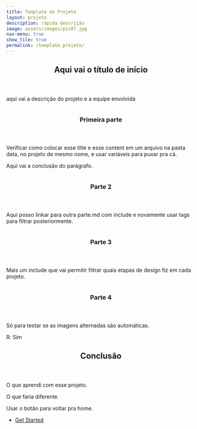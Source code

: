 ```yaml
---
title: Template de Projeto
layout: projeto
description: rápida descrição
image: assets/images/pic07.jpg
nav-menu: true
show_tile: true
permalink: /template_projeto/
---
```


<!-- Main -->
<div id="main">

<!-- One -->
<section id="one">
	<div class="inner">
		<header class="major">
			<h2>Aqui vai o título de início</h2>
		</header>
		<p>aqui vai a descrição do projeto e a equipe envolvida</p>
	</div>
</section>

<!-- Two -->
<section id="two" class="spotlights">
	<section>
		<img src="{% link assets/images/pic08.jpg %}" alt="" data-position="center center" />
			<div class="content">
			<div class="inner">
				<header class="major">
					<h3>Primeira parte</h3>
				</header>
				<p>Verificar como colocar esse title e esse content em um arquivo na pasta data, no projeto de mesmo nome, e usar variáveis para puxar pra cá.</p>
                <p>Aqui vai a conclusão do parágrafo.
                </p>
			</div>
		</div>
	</section>
	<section>
			<img src="{% link assets/images/pic09.jpg %}" alt="" data-position="top center" />
			<div class="content">
			<div class="inner">
				<header class="major">
					<h3>Parte 2</h3>
				</header>
				<p>Aqui posso linkar para outra parte.md com include e novamente usar tags para filtrar posteriormente.</p>
            </div>
		</div>
	</section>
	<section>
		<img src="{% link assets/images/pic10.jpg %}" alt="" data-position="25% 25%" />
		    <div class="content">
			<div class="inner">
				<header class="major">
					<h3>Parte 3</h3>
				</header>
				<p>Mais um include que vai permitir filtrar quais etapas de design fiz em cada projeto.</p>
			</div>
		</div>
	</section>
    <section>
		<img src="{% link assets/images/pic10.jpg %}" alt="" data-position="25% 25%" />
		    <div class="content">
			<div class="inner">
				<header class="major">
					<h3>Parte 4</h3>
				</header>
				<p>Só para testar se as imagens alternadas são automáticas.</p>
                <p>R: Sim</p>
			</div>
		</div>
	</section>
</section>

<!-- Three -->
<section id="three">
	<div class="inner">
		<header class="major">
			<h2>Conclusão</h2>
		</header>
		    <p>O que aprendi com esse projeto.</p>
            <p>O que faria diferente.</p>
            <p>Usar o botão para voltar pra home.</p>
		<ul class="actions">
			<li><a href="generic.html" class="button next">Get Started</a></li>
		</ul>
	</div>
</section>

</div>
